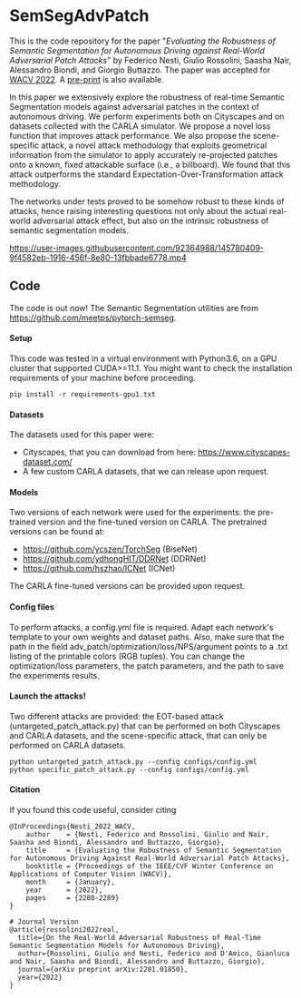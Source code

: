 # SemSegAdvPatch
This is the code repository for the paper "*Evaluating the Robustness of Semantic Segmentation for Autonomous Driving against Real-World Adversarial Patch Attacks*" by Federico Nesti, Giulio Rossolini, Saasha Nair, Alessandro Biondi, and Giorgio Buttazzo. The paper was accepted for [WACV 2022](https://openaccess.thecvf.com/content/WACV2022/papers/Nesti_Evaluating_the_Robustness_of_Semantic_Segmentation_for_Autonomous_Driving_Against_WACV_2022_paper.pdf). A [pre-print](https://arxiv.org/abs/2108.06179) is also available.

In this paper we extensively explore the robustness of real-time Semantic Segmentation models against adversarial patches in the context of autonomous driving. We perform experiments both on Cityscapes and on datasets collected with the CARLA simulator.
We propose a novel loss function that improves attack performance. We also propose the scene-specific attack, a novel attack methodology that exploits geometrical information from the simulator to apply accurately re-projected patches onto a known, fixed attackable surface (i.e., a billboard). We found that this attack outperforms the standard Expectation-Over-Transformation attack methodology.

The networks under tests proved to be somehow robust to these kinds of attacks, hence raising interesting questions not only about the actual real-world adversarial attack effect, but also on the intrinsic robustness of semantic segmentation models.



https://user-images.githubusercontent.com/92364988/145780409-9f4582eb-1916-456f-8e80-13fbbade6778.mp4




## Code
The code is out now!
The Semantic Segmentation utilities are from https://github.com/meetps/pytorch-semseg.

#### Setup
This code was tested in a virtual environment with Python3.6, on a GPU cluster that supported CUDA>=11.1. 
You might want to check the installation requirements of your machine before proceeding.
```
pip install -r requirements-gpu1.txt
```

#### Datasets
The datasets used for this paper were:
* Cityscapes, that you can download from here: https://www.cityscapes-dataset.com/
* A few custom CARLA datasets, that we can release upon request.

#### Models
Two versions of each network were used for the experiments: the pre-trained version and the fine-tuned version on CARLA. 
The pretrained versions can be found at:
- https://github.com/ycszen/TorchSeg (BiseNet)
- https://github.com/ydhongHIT/DDRNet (DDRNet)
- https://github.com/hszhao/ICNet (ICNet)

The CARLA fine-tuned versions can be provided upon request.

#### Config files
To perform attacks, a config.yml file is required. Adapt each network's template to your own weights and dataset paths.
Also, make sure that the path in the field adv_patch/optimization/loss/NPS/argument points to a .txt listing of the printable colors (RGB tuples).
You can change the optimization/loss parameters, the patch parameters, and the path to save the experiments results.

#### Launch the attacks!
Two different attacks are provided: the EOT-based attack (untargeted_patch_attack.py) that can be performed on both Cityscapes and CARLA datasets, and the scene-specific attack, that can only be performed on CARLA datasets.
```
python untargeted_patch_attack.py --config configs/config.yml
python specific_patch_attack.py --config configs/config.yml
```

#### Citation
If you found this code useful, consider citing
```
@InProceedings{Nesti_2022_WACV,
    author    = {Nesti, Federico and Rossolini, Giulio and Nair, Saasha and Biondi, Alessandro and Buttazzo, Giorgio},
    title     = {Evaluating the Robustness of Semantic Segmentation for Autonomous Driving Against Real-World Adversarial Patch Attacks},
    booktitle = {Proceedings of the IEEE/CVF Winter Conference on Applications of Computer Vision (WACV)},
    month     = {January},
    year      = {2022},
    pages     = {2280-2289}
}

# Journal Version
@article{rossolini2022real,
  title={On the Real-World Adversarial Robustness of Real-Time Semantic Segmentation Models for Autonomous Driving},
  author={Rossolini, Giulio and Nesti, Federico and D'Amico, Gianluca and Nair, Saasha and Biondi, Alessandro and Buttazzo, Giorgio},
  journal={arXiv preprint arXiv:2201.01850},
  year={2022}
}

```


